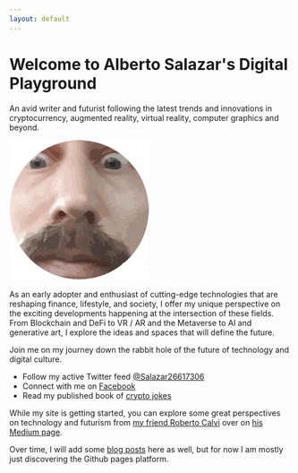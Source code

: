 ```yaml
---
layout: default
---
```


# Welcome to Alberto Salazar's Digital Playground

An avid writer and futurist following the latest trends and innovations in cryptocurrency, augmented reality, virtual reality, computer graphics and beyond.

[![Alberto's portrait image][alberto_img_s]][alberto_img]

As an early adopter and enthusiast of cutting-edge technologies that are reshaping finance, lifestyle, and society, I offer my unique perspective on the exciting developments happening at the intersection of these fields. From Blockchain and DeFi to VR / AR and the Metaverse to AI and generative art, I explore the ideas and spaces that will define the future.

Join me on my journey down the rabbit hole of the future of technology and digital culture.

- Follow my active Twitter feed [@Salazar26617306][alberto_twitter]
- Connect with me on [Facebook][alberto_facebook]
- Read my published book of [crypto jokes][crypto_jokes]

While my site is getting started, you can explore some great perspectives on technology and futurism from [my friend Roberto Calvi][roberto] over on [his Medium page][rcalvi].

Over time, I will add some [blog posts][blog] here as well, but for now I am mostly just discovering the Github pages platform. 

<!--
[Link to another page](./another-page.html).
-->

<!-- REFERENCES -->
[alberto_img]: assets/img/alberto.png "Alberto's portrait image"
[alberto_img_s]: assets/img/alberto250.png "Alberto's portrait image"
[alberto_twitter]: https://twitter.com/Salazar26617306 "Alberto's twitter profile"
[alberto_facebook]: https://web.facebook.com/Salazar26617306 "Alberto's facebook page"
[crypto_jokes]: https://coin-to.win/jokes/ "A dedicated page on my crypto jokes book"
[blog]: posts.html "Blog posts"
[rcalvi]: https://rcalvi.medium.com/ "Roberto Calvi's medium page"
[roberto]: roberto_calvi.html "About my friend Roberto Calvi"
